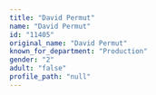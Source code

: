 ```yaml
---
title: "David Permut"
name: "David Permut"
id: "11405"
original_name: "David Permut"
known_for_department: "Production"
gender: "2"
adult: "false"
profile_path: "null"
---
```

